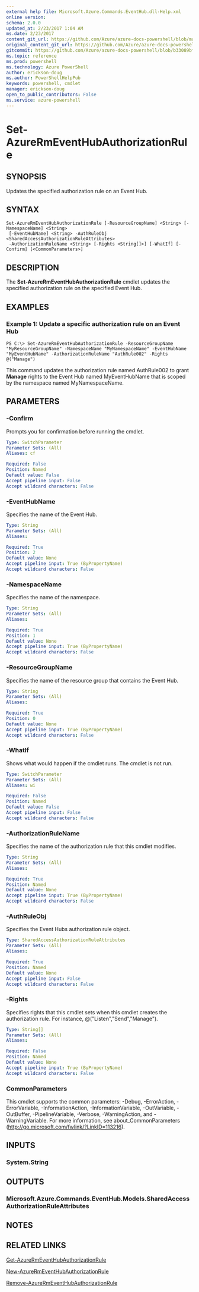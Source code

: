 ```yaml
---
external help file: Microsoft.Azure.Commands.EventHub.dll-Help.xml
online version: 
schema: 2.0.0
updated_at: 2/23/2017 1:04 AM
ms.date: 2/23/2017
content_git_url: https://github.com/Azure/azure-docs-powershell/blob/master/azureps-cmdlets-docs/ResourceManager/AzureRM.EventHub/v0.0.2/Set-AzureRmEventHubAuthorizationRule.md
original_content_git_url: https://github.com/Azure/azure-docs-powershell/blob/master/azureps-cmdlets-docs/ResourceManager/AzureRM.EventHub/v0.0.2/Set-AzureRmEventHubAuthorizationRule.md
gitcommit: https://github.com/Azure/azure-docs-powershell/blob/b33089bf8f7517461be208a3fe53fc5fc99d2b74/azureps-cmdlets-docs/ResourceManager/AzureRM.EventHub/v0.0.2/Set-AzureRmEventHubAuthorizationRule.md
ms.topic: reference
ms.prod: powershell
ms.technology: Azure PowerShell
author: erickson-doug
ms.author: PowerShellHelpPub
keywords: powershell, cmdlet
manager: erickson-doug
open_to_public_contributors: False
ms.service: azure-powershell
---
```


# Set-AzureRmEventHubAuthorizationRule

## SYNOPSIS
Updates the specified authorization rule on an Event Hub.

## SYNTAX

```
Set-AzureRmEventHubAuthorizationRule [-ResourceGroupName] <String> [-NamespaceName] <String>
 [-EventHubName] <String> -AuthRuleObj <SharedAccessAuthorizationRuleAttributes>
 -AuthorizationRuleName <String> [-Rights <String[]>] [-WhatIf] [-Confirm] [<CommonParameters>]
```

## DESCRIPTION
The **Set-AzureRmEventHubAuthorizationRule** cmdlet updates the specified authorization rule on the specified Event Hub.

## EXAMPLES

### Example 1: Update a specific authorization rule on an Event Hub
```
PS C:\> Set-AzureRmEventHubAuthorizationRule -ResourceGroupName "MyResourceGroupName" -NamespaceName "MyNamespaceName" -EventHubName "MyEventHubName" -AuthorizationRuleName "AuthRule002" -Rights @("Manage")
```

This command updates the authorization rule named AuthRule002 to grant **Manage** rights to the Event Hub named MyEventHubName that is scoped by the namespace named MyNamespaceName.

## PARAMETERS

### -Confirm
Prompts you for confirmation before running the cmdlet.

```yaml
Type: SwitchParameter
Parameter Sets: (All)
Aliases: cf

Required: False
Position: Named
Default value: False
Accept pipeline input: False
Accept wildcard characters: False
```

### -EventHubName
Specifies the name of the Event Hub.


```yaml
Type: String
Parameter Sets: (All)
Aliases: 

Required: True
Position: 2
Default value: None
Accept pipeline input: True (ByPropertyName)
Accept wildcard characters: False
```

### -NamespaceName
Specifies the name of the namespace.


```yaml
Type: String
Parameter Sets: (All)
Aliases: 

Required: True
Position: 1
Default value: None
Accept pipeline input: True (ByPropertyName)
Accept wildcard characters: False
```

### -ResourceGroupName
Specifies the name of the resource group that contains the Event Hub.


```yaml
Type: String
Parameter Sets: (All)
Aliases: 

Required: True
Position: 0
Default value: None
Accept pipeline input: True (ByPropertyName)
Accept wildcard characters: False
```

### -WhatIf
Shows what would happen if the cmdlet runs.
The cmdlet is not run.

```yaml
Type: SwitchParameter
Parameter Sets: (All)
Aliases: wi

Required: False
Position: Named
Default value: False
Accept pipeline input: False
Accept wildcard characters: False
```

### -AuthorizationRuleName
Specifies the name of the authorization rule that this cmdlet modifies.

```yaml
Type: String
Parameter Sets: (All)
Aliases: 

Required: True
Position: Named
Default value: None
Accept pipeline input: True (ByPropertyName)
Accept wildcard characters: False
```

### -AuthRuleObj
Specifies the Event Hubs authorization rule object.

```yaml
Type: SharedAccessAuthorizationRuleAttributes
Parameter Sets: (All)
Aliases: 

Required: True
Position: Named
Default value: None
Accept pipeline input: False
Accept wildcard characters: False
```

### -Rights
Specifies rights that this cmdlet sets when this cmdlet creates the authorization rule.
For instance, @("Listen","Send","Manage").

```yaml
Type: String[]
Parameter Sets: (All)
Aliases: 

Required: False
Position: Named
Default value: None
Accept pipeline input: True (ByPropertyName)
Accept wildcard characters: False
```

### CommonParameters
This cmdlet supports the common parameters: -Debug, -ErrorAction, -ErrorVariable, -InformationAction, -InformationVariable, -OutVariable, -OutBuffer, -PipelineVariable, -Verbose, -WarningAction, and -WarningVariable. For more information, see about_CommonParameters (http://go.microsoft.com/fwlink/?LinkID=113216).

## INPUTS

### System.String

## OUTPUTS

### Microsoft.Azure.Commands.EventHub.Models.SharedAccessAuthorizationRuleAttributes

## NOTES

## RELATED LINKS

[Get-AzureRmEventHubAuthorizationRule](xref:ResourceManager/AzureRM.EventHub/v0.0.2/Get-AzureRmEventHubAuthorizationRule.md)

[New-AzureRmEventHubAuthorizationRule](xref:ResourceManager/AzureRM.EventHub/v0.0.2/New-AzureRmEventHubAuthorizationRule.md)

[Remove-AzureRmEventHubAuthorizationRule](xref:ResourceManager/AzureRM.EventHub/v0.0.2/Remove-AzureRmEventHubAuthorizationRule.md)
